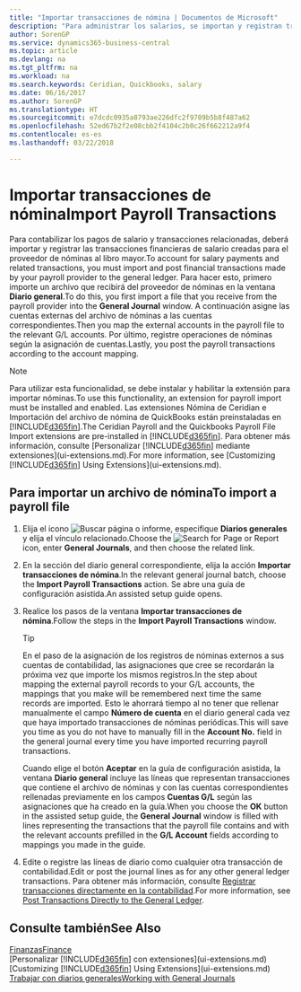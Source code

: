 ```yaml
---
title: "Importar transacciones de nómina | Documentos de Microsoft"
description: "Para administrar los salarios, se importan y registran transacciones financieras desde el proveedor de nóminas a la contabilidad, mediante una extensión de nóminas como Ceridian o Quickbooks."
author: SorenGP
ms.service: dynamics365-business-central
ms.topic: article
ms.devlang: na
ms.tgt_pltfrm: na
ms.workload: na
ms.search.keywords: Ceridian, Quickbooks, salary
ms.date: 06/16/2017
ms.author: SorenGP
ms.translationtype: HT
ms.sourcegitcommit: e7dcdc0935a8793ae226dfc2f9709b5b8f487a62
ms.openlocfilehash: 52ed67b2f2e08cbb2f4104c2b0c26f662212a9f4
ms.contentlocale: es-es
ms.lasthandoff: 03/22/2018

---
```

# <a name="import-payroll-transactions"></a><span data-ttu-id="35a15-103">Importar transacciones de nómina</span><span class="sxs-lookup"><span data-stu-id="35a15-103">Import Payroll Transactions</span></span>
<span data-ttu-id="35a15-104">Para contabilizar los pagos de salario y transacciones relacionadas, deberá importar y registrar las transacciones financieras de salario creadas para el proveedor de nóminas al libro mayor.</span><span class="sxs-lookup"><span data-stu-id="35a15-104">To account for salary payments and related transactions, you must import and post financial transactions made by your payroll provider to the general ledger.</span></span> <span data-ttu-id="35a15-105">Para hacer esto, primero importe un archivo que recibirá del proveedor de nóminas en la ventana **Diario general**.</span><span class="sxs-lookup"><span data-stu-id="35a15-105">To do this, you first import a file that you receive from the payroll provider into the **General Journal** window.</span></span> <span data-ttu-id="35a15-106">A continuación asigne las cuentas externas del archivo de nóminas a las cuentas correspondientes.</span><span class="sxs-lookup"><span data-stu-id="35a15-106">Then you map the external accounts in the payroll file to the relevant G/L accounts.</span></span> <span data-ttu-id="35a15-107">Por último, registre operaciones de nóminas según la asignación de cuentas.</span><span class="sxs-lookup"><span data-stu-id="35a15-107">Lastly, you post the payroll transactions according to the account mapping.</span></span>

> [!NOTE]  
>   <span data-ttu-id="35a15-108">Para utilizar esta funcionalidad, se debe instalar y habilitar la extensión para importar nóminas.</span><span class="sxs-lookup"><span data-stu-id="35a15-108">To use this functionality, an extension for payroll import must be installed and enabled.</span></span> <span data-ttu-id="35a15-109">Las extensiones Nómina de Ceridian e Importación del archivo de nómina de QuickBooks están preinstaladas en [!INCLUDE[d365fin](includes/d365fin_md.md)].</span><span class="sxs-lookup"><span data-stu-id="35a15-109">The Ceridian Payroll and the Quickbooks Payroll File Import extensions are pre-installed in [!INCLUDE[d365fin](includes/d365fin_md.md)].</span></span> <span data-ttu-id="35a15-110">Para obtener más información, consulte [Personalizar [!INCLUDE[d365fin](includes/d365fin_md.md)] mediante extensiones](ui-extensions.md).</span><span class="sxs-lookup"><span data-stu-id="35a15-110">For more information, see [Customizing [!INCLUDE[d365fin](includes/d365fin_md.md)] Using Extensions](ui-extensions.md).</span></span>

## <a name="to-import-a-payroll-file"></a><span data-ttu-id="35a15-111">Para importar un archivo de nómina</span><span class="sxs-lookup"><span data-stu-id="35a15-111">To import a payroll file</span></span>
1. <span data-ttu-id="35a15-112">Elija el icono ![Buscar página o informe](media/ui-search/search_small.png "icono Buscar página o informe"), especifique **Diarios generales** y elija el vínculo relacionado.</span><span class="sxs-lookup"><span data-stu-id="35a15-112">Choose the ![Search for Page or Report](media/ui-search/search_small.png "Search for Page or Report icon") icon, enter **General Journals**, and then choose the related link.</span></span>
2. <span data-ttu-id="35a15-113">En la sección del diario general correspondiente, elija la acción **Importar transacciones de nómina**.</span><span class="sxs-lookup"><span data-stu-id="35a15-113">In the relevant general journal batch, choose the **Import Payroll Transactions** action.</span></span> <span data-ttu-id="35a15-114">Se abre una guía de configuración asistida.</span><span class="sxs-lookup"><span data-stu-id="35a15-114">An assisted setup guide opens.</span></span>
3. <span data-ttu-id="35a15-115">Realice los pasos de la ventana **Importar transacciones de nómina**.</span><span class="sxs-lookup"><span data-stu-id="35a15-115">Follow the steps in the **Import Payroll Transactions** window.</span></span>

    > [!TIP]  
    >   <span data-ttu-id="35a15-116">En el paso de la asignación de los registros de nóminas externos a sus cuentas de contabilidad, las asignaciones que cree se recordarán la próxima vez que importe los mismos registros.</span><span class="sxs-lookup"><span data-stu-id="35a15-116">In the step about mapping the external payroll records to your G/L accounts, the mappings that you make will be remembered next time the same records are imported.</span></span> <span data-ttu-id="35a15-117">Esto le ahorrará tiempo al no tener que rellenar manualmente el campo **Número de cuenta** en el diario general cada vez que haya importado transacciones de nóminas periódicas.</span><span class="sxs-lookup"><span data-stu-id="35a15-117">This will save you time as you do not have to manually fill in the **Account No.** field in the general journal every time you have imported recurring payroll transactions.</span></span>   

    <span data-ttu-id="35a15-118">Cuando elige el botón **Aceptar** en la guía de configuración asistida, la ventana **Diario general** incluye las líneas que representan transacciones que contiene el archivo de nóminas y con las cuentas correspondientes rellenadas previamente en los campos **Cuentas G/L** según las asignaciones que ha creado en la guía.</span><span class="sxs-lookup"><span data-stu-id="35a15-118">When you choose the **OK** button in the assisted setup guide, the **General Journal** window is filled with lines representing the transactions that the payroll file contains and with the relevant accounts prefilled in the **G/L Account** fields according to mappings you made in the guide.</span></span>
4. <span data-ttu-id="35a15-119">Edite o registre las líneas de diario como cualquier otra transacción de contabilidad.</span><span class="sxs-lookup"><span data-stu-id="35a15-119">Edit or post the journal lines as for any other general ledger transactions.</span></span> <span data-ttu-id="35a15-120">Para obtener más información, consulte [Registrar transacciones directamente en la contabilidad](finance-how-post-transactions-directly.md).</span><span class="sxs-lookup"><span data-stu-id="35a15-120">For more information, see [Post Transactions Directly to the General Ledger](finance-how-post-transactions-directly.md).</span></span>   

## <a name="see-also"></a><span data-ttu-id="35a15-121">Consulte también</span><span class="sxs-lookup"><span data-stu-id="35a15-121">See Also</span></span>
[<span data-ttu-id="35a15-122">Finanzas</span><span class="sxs-lookup"><span data-stu-id="35a15-122">Finance</span></span>](finance.md)  
<span data-ttu-id="35a15-123">[Personalizar [!INCLUDE[d365fin](includes/d365fin_md.md)] con extensiones](ui-extensions.md)</span><span class="sxs-lookup"><span data-stu-id="35a15-123">[Customizing [!INCLUDE[d365fin](includes/d365fin_md.md)] Using Extensions](ui-extensions.md)</span></span>  
[<span data-ttu-id="35a15-124">Trabajar con diarios generales</span><span class="sxs-lookup"><span data-stu-id="35a15-124">Working with General Journals</span></span>](ui-work-general-journals.md)  


